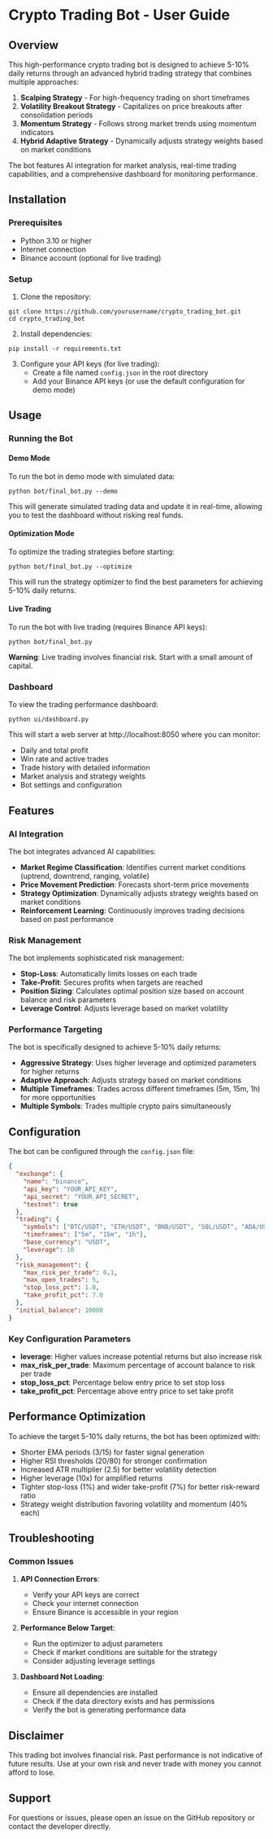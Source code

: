 # Crypto Trading Bot - User Guide

## Overview

This high-performance crypto trading bot is designed to achieve 5-10% daily returns through an advanced hybrid trading strategy that combines multiple approaches:

1. **Scalping Strategy** - For high-frequency trading on short timeframes
2. **Volatility Breakout Strategy** - Capitalizes on price breakouts after consolidation periods
3. **Momentum Strategy** - Follows strong market trends using momentum indicators
4. **Hybrid Adaptive Strategy** - Dynamically adjusts strategy weights based on market conditions

The bot features AI integration for market analysis, real-time trading capabilities, and a comprehensive dashboard for monitoring performance.

## Installation

### Prerequisites

- Python 3.10 or higher
- Internet connection
- Binance account (optional for live trading)

### Setup

1. Clone the repository:
```
git clone https://github.com/yourusername/crypto_trading_bot.git
cd crypto_trading_bot
```

2. Install dependencies:
```
pip install -r requirements.txt
```

3. Configure your API keys (for live trading):
   - Create a file named `config.json` in the root directory
   - Add your Binance API keys (or use the default configuration for demo mode)

## Usage

### Running the Bot

#### Demo Mode

To run the bot in demo mode with simulated data:

```
python bot/final_bot.py --demo
```

This will generate simulated trading data and update it in real-time, allowing you to test the dashboard without risking real funds.

#### Optimization Mode

To optimize the trading strategies before starting:

```
python bot/final_bot.py --optimize
```

This will run the strategy optimizer to find the best parameters for achieving 5-10% daily returns.

#### Live Trading

To run the bot with live trading (requires Binance API keys):

```
python bot/final_bot.py
```

**Warning**: Live trading involves financial risk. Start with a small amount of capital.

### Dashboard

To view the trading performance dashboard:

```
python ui/dashboard.py
```

This will start a web server at http://localhost:8050 where you can monitor:

- Daily and total profit
- Win rate and active trades
- Trade history with detailed information
- Market analysis and strategy weights
- Bot settings and configuration

## Features

### AI Integration

The bot integrates advanced AI capabilities:

- **Market Regime Classification**: Identifies current market conditions (uptrend, downtrend, ranging, volatile)
- **Price Movement Prediction**: Forecasts short-term price movements
- **Strategy Optimization**: Dynamically adjusts strategy weights based on market conditions
- **Reinforcement Learning**: Continuously improves trading decisions based on past performance

### Risk Management

The bot implements sophisticated risk management:

- **Stop-Loss**: Automatically limits losses on each trade
- **Take-Profit**: Secures profits when targets are reached
- **Position Sizing**: Calculates optimal position size based on account balance and risk parameters
- **Leverage Control**: Adjusts leverage based on market volatility

### Performance Targeting

The bot is specifically designed to achieve 5-10% daily returns:

- **Aggressive Strategy**: Uses higher leverage and optimized parameters for higher returns
- **Adaptive Approach**: Adjusts strategy based on market conditions
- **Multiple Timeframes**: Trades across different timeframes (5m, 15m, 1h) for more opportunities
- **Multiple Symbols**: Trades multiple crypto pairs simultaneously

## Configuration

The bot can be configured through the `config.json` file:

```json
{
  "exchange": {
    "name": "binance",
    "api_key": "YOUR_API_KEY",
    "api_secret": "YOUR_API_SECRET",
    "testnet": true
  },
  "trading": {
    "symbols": ["BTC/USDT", "ETH/USDT", "BNB/USDT", "SOL/USDT", "ADA/USDT"],
    "timeframes": ["5m", "15m", "1h"],
    "base_currency": "USDT",
    "leverage": 10
  },
  "risk_management": {
    "max_risk_per_trade": 0.1,
    "max_open_trades": 5,
    "stop_loss_pct": 1.0,
    "take_profit_pct": 7.0
  },
  "initial_balance": 10000
}
```

### Key Configuration Parameters

- **leverage**: Higher values increase potential returns but also increase risk
- **max_risk_per_trade**: Maximum percentage of account balance to risk per trade
- **stop_loss_pct**: Percentage below entry price to set stop loss
- **take_profit_pct**: Percentage above entry price to set take profit

## Performance Optimization

To achieve the target 5-10% daily returns, the bot has been optimized with:

- Shorter EMA periods (3/15) for faster signal generation
- Higher RSI thresholds (20/80) for stronger confirmation
- Increased ATR multiplier (2.5) for better volatility detection
- Higher leverage (10x) for amplified returns
- Tighter stop-loss (1%) and wider take-profit (7%) for better risk-reward ratio
- Strategy weight distribution favoring volatility and momentum (40% each)

## Troubleshooting

### Common Issues

1. **API Connection Errors**:
   - Verify your API keys are correct
   - Check your internet connection
   - Ensure Binance is accessible in your region

2. **Performance Below Target**:
   - Run the optimizer to adjust parameters
   - Check if market conditions are suitable for the strategy
   - Consider adjusting leverage settings

3. **Dashboard Not Loading**:
   - Ensure all dependencies are installed
   - Check if the data directory exists and has permissions
   - Verify the bot is generating performance data

## Disclaimer

This trading bot involves financial risk. Past performance is not indicative of future results. Use at your own risk and never trade with money you cannot afford to lose.

## Support

For questions or issues, please open an issue on the GitHub repository or contact the developer directly.

